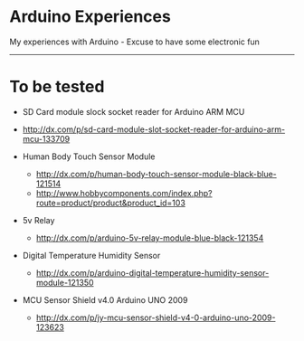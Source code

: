 Arduino Experiences
===================

My experiences with Arduino - Excuse to have some electronic fun



* * * 


To be tested
=============


* SD Card module slock socket reader for Arduino ARM MCU 
 * http://dx.com/p/sd-card-module-slot-socket-reader-for-arduino-arm-mcu-133709


* Human Body Touch Sensor Module 
  * http://dx.com/p/human-body-touch-sensor-module-black-blue-121514
  * http://www.hobbycomponents.com/index.php?route=product/product&product_id=103

* 5v Relay
  * http://dx.com/p/arduino-5v-relay-module-blue-black-121354


* Digital Temperature Humidity Sensor
  * http://dx.com/p/arduino-digital-temperature-humidity-sensor-module-121350

* MCU Sensor Shield v4.0 Arduino UNO 2009
  * http://dx.com/p/jy-mcu-sensor-shield-v4-0-arduino-uno-2009-123623





